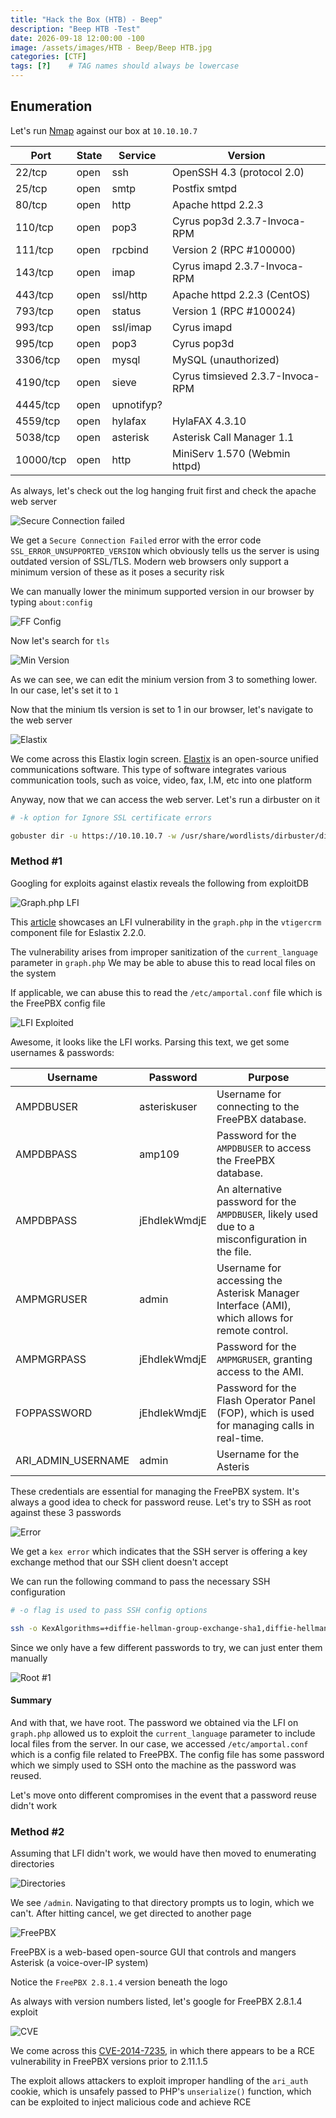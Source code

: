 ```yaml
---
title: "Hack the Box (HTB) - Beep"
description: "Beep HTB -Test"
date: 2026-09-18 12:00:00 -100
image: /assets/images/HTB - Beep/Beep HTB.jpg
categories: [CTF]
tags: [?]    # TAG names should always be lowercase
---
```


## Enumeration

Let's run [Nmap](https://nmap.org/book/toc.html) against our box at `10.10.10.7`


| Port      | State | Service        | Version                                         |
|-----------|-------|----------------|-------------------------------------------------|
| 22/tcp    | open  | ssh            | OpenSSH 4.3 (protocol 2.0)                      |
| 25/tcp    | open  | smtp           | Postfix smtpd                                   |
| 80/tcp    | open  | http           | Apache httpd 2.2.3                              |
| 110/tcp   | open  | pop3           | Cyrus pop3d 2.3.7-Invoca-RPM                    |
| 111/tcp   | open  | rpcbind        | Version 2 (RPC #100000)                         |
| 143/tcp   | open  | imap           | Cyrus imapd 2.3.7-Invoca-RPM                    |
| 443/tcp   | open  | ssl/http       | Apache httpd 2.2.3 (CentOS)                     |
| 793/tcp   | open  | status         | Version 1 (RPC #100024)                         |
| 993/tcp   | open  | ssl/imap       | Cyrus imapd                                     |
| 995/tcp   | open  | pop3           | Cyrus pop3d                                     |
| 3306/tcp  | open  | mysql          | MySQL (unauthorized)                            |
| 4190/tcp  | open  | sieve          | Cyrus timsieved 2.3.7-Invoca-RPM                |
| 4445/tcp  | open  | upnotifyp?     |                                                 |
| 4559/tcp  | open  | hylafax        | HylaFAX 4.3.10                                  |
| 5038/tcp  | open  | asterisk       | Asterisk Call Manager 1.1                       |
| 10000/tcp | open  | http           | MiniServ 1.570 (Webmin httpd)                   |

As always, let's check out the log hanging fruit first and check the apache web server

![Secure Connection failed](/assets/images/HTB%20-%20Beep/Secure%20Conection%20Failed.png)

We get a `Secure Connection Failed` error with the error code `SSL_ERROR_UNSUPPORTED_VERSION` which obviously tells us the server is using outdated version of SSL/TLS. Modern web browsers only support a minimum version of these as it poses a security risk

We can manually lower the minimum supported version in our browser by typing `about:config`

![FF Config](/assets/images/HTB%20-%20Beep/FF%20Config.png)

Now let's search for `tls`

![Min Version](/assets/images/HTB%20-%20Beep/TLS%20Min.png)

As we can see, we can edit the minium version from 3 to something lower. In our case, let's set it to `1`

Now that the minium tls version is set to 1 in our browser, let's navigate to the web server

![Elastix](/assets/images/HTB%20-%20Beep/elastix.png)

We come across this Elastix login screen. [Elastix](https://en.wikipedia.org/wiki/Elastix_(image_registration)) is an open-source unified communications software. This type of software integrates various communication tools, such as voice, video, fax, I.M, etc into one platform

Anyway, now that we can access the web server. Let's run a dirbuster on it

```bash
# -k option for Ignore SSL certificate errors

gobuster dir -u https://10.10.10.7 -w /usr/share/wordlists/dirbuster/directory-list-2.3-medium.txt -k
```

### Method #1

Googling for exploits against elastix reveals the following from exploitDB

![Graph.php LFI](/assets/images/HTB%20-%20Beep/graph.php%20LFI.png)

This [article](https://www.exploit-db.com/exploits/37637) showcases an LFI vulnerability in the `graph.php` in the `vtigercrm` component file for Eslastix 2.2.0. 

The vulnerability arises from improper sanitization of the `current_language` parameter in `graph.php` We may be able to abuse this to read local files on the system

If applicable, we can abuse this to read the `/etc/amportal.conf` file which is the FreePBX config file

![LFI Exploited](/assets/images/HTB%20-%20Beep/LFI%20exploited.png)

Awesome, it looks like the LFI works. Parsing this text, we get some usernames & passwords:

| **Username**          | **Password**       | **Purpose**                                                                                      |
|-----------------------|--------------------|--------------------------------------------------------------------------------------------------|
| AMPDBUSER             | asteriskuser       | Username for connecting to the FreePBX database.                                               |
| AMPDBPASS             | amp109             | Password for the `AMPDBUSER` to access the FreePBX database.                                   |
| AMPDBPASS             | jEhdIekWmdjE       | An alternative password for the `AMPDBUSER`, likely used due to a misconfiguration in the file. |
| AMPMGRUSER            | admin              | Username for accessing the Asterisk Manager Interface (AMI), which allows for remote control.  |
| AMPMGRPASS            | jEhdIekWmdjE       | Password for the `AMPMGRUSER`, granting access to the AMI.                                     |
| FOPPASSWORD           | jEhdIekWmdjE       | Password for the Flash Operator Panel (FOP), which is used for managing calls in real-time.     |
| ARI_ADMIN_USERNAME    | admin              | Username for the Asteris

These credentials are essential for managing the FreePBX system. It's always a good idea to check for password reuse. Let's try to SSH as root against these 3 passwords

![Error](/assets/images/HTB%20-%20Beep/Key%20Exchange%20Error.png)

We get a `kex error` which indicates that the SSH server is offering a key exchange method that our SSH client doesn't accept

We can run the following command to pass the necessary SSH configuration

```bash
# -o flag is used to pass SSH config options

ssh -o KexAlgorithms=+diffie-hellman-group-exchange-sha1,diffie-hellman-group14-sha1,diffie-hellman-group1-sha1 -o HostKeyAlgorithms=+ssh-rsa,ssh-dss root@10.10.10.7
```

Since we only have a few different passwords to try, we can just enter them manually

![Root #1](/assets/images/HTB%20-%20Beep/Root%201%20Beep.png)

#### Summary 
And with that, we have root. The password we obtained via the LFI  on `graph.php` allowed us to exploit the `current_language` parameter to include local files from the server. In our case, we accessed `/etc/amportal.conf` which is a config file related to FreePBX. The config file has some password which we simply used to SSH onto the machine as the password was reused.

Let's move onto different compromises in the event that a password reuse didn't work

### Method #2

Assuming that LFI didn't work, we would have then moved to enumerating directories

![Directories](/assets/images/HTB%20-%20Beep/Directories.png)

We see `/admin`. Navigating to that directory prompts us to login, which we can't. After hitting cancel, we get directed to another page

![FreePBX](/assets/images/HTB%20-%20Beep/FreePBX.png)

FreePBX is a web-based open-source GUI that controls and mangers Asterisk (a voice-over-IP system)

Notice the `FreePBX 2.8.1.4` version beneath the logo

As always with version numbers listed, let's google for FreePBX 2.8.1.4 exploit

![CVE](/assets/images/HTB%20-%20Beep/CVE%202014-7235.png)

We come across this [CVE-2014-7235](https://nvd.nist.gov/vuln/detail/CVE-2014-7235), in which there appears to be a RCE vulnerability in FreePBX versions prior to 2.11.1.5

The exploit allows attackers to exploit improper handling of the `ari_auth` cookie, which is unsafely passed to PHP's `unserialize()` function, which can be exploited to inject malicious code and achieve RCE

